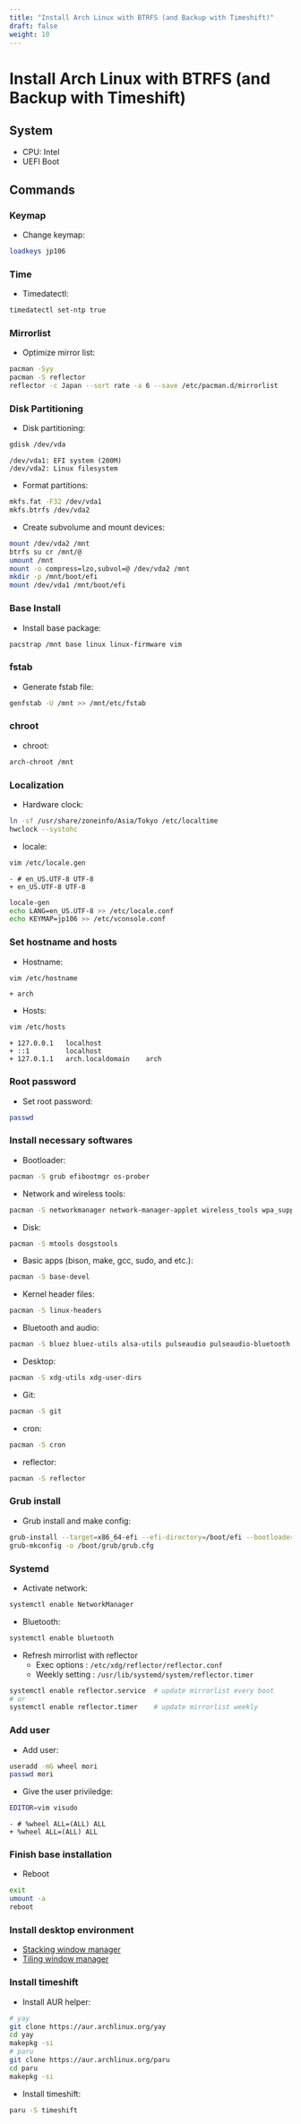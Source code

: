 ```yaml
---
title: "Install Arch Linux with BTRFS (and Backup with Timeshift)"
draft: false
weight: 10
---
```


# Install Arch Linux with BTRFS (and Backup with Timeshift)

## System

- CPU: Intel
- UEFI Boot

## Commands

### Keymap

- Change keymap:

```sh
loadkeys jp106
```

### Time

- Timedatectl:

```sh
timedatectl set-ntp true
```

### Mirrorlist

- Optimize mirror list:

```sh
pacman -Syy
pacman -S reflector
reflector -c Japan --sort rate -a 6 --save /etc/pacman.d/mirrorlist
```

### Disk Partitioning

- Disk partitioning:

```sh
gdisk /dev/vda
```

```text
/dev/vda1: EFI system (200M)
/dev/vda2: Linux filesystem
```

- Format partitions:

```sh
mkfs.fat -F32 /dev/vda1
mkfs.btrfs /dev/vda2
```

- Create subvolume and mount devices:

```sh
mount /dev/vda2 /mnt
btrfs su cr /mnt/@
umount /mnt
mount -o compress=lzo,subvol=@ /dev/vda2 /mnt
mkdir -p /mnt/boot/efi
mount /dev/vda1 /mnt/boot/efi
```

### Base Install

- Install base package:

```sh
pacstrap /mnt base linux linux-firmware vim
```

### fstab

- Generate fstab file:

```sh
genfstab -U /mnt >> /mnt/etc/fstab
```

### chroot

- chroot:

```sh
arch-chroot /mnt
```

### Localization

- Hardware clock:

```sh
ln -sf /usr/share/zoneinfo/Asia/Tokyo /etc/localtime
hwclock --systohc
```

- locale:

```sh
vim /etc/locale.gen
```

```udiff
- # en_US.UTF-8 UTF-8
+ en_US.UTF-8 UTF-8
```

```sh
locale-gen
echo LANG=en_US.UTF-8 >> /etc/locale.conf
echo KEYMAP=jp106 >> /etc/vconsole.conf
```

### Set hostname and hosts

- Hostname:

```sh
vim /etc/hostname
```

```udiff
+ arch
```

- Hosts:

```sh
vim /etc/hosts
```

```udiff
+ 127.0.0.1   localhost
+ ::1         localhost
+ 127.0.1.1   arch.localdomain    arch
```

### Root password

- Set root password:

```sh
passwd
```

### Install necessary softwares

- Bootloader:

```sh
pacman -S grub efibootmgr os-prober
```

- Network and wireless tools:

```sh
pacman -S networkmanager network-manager-applet wireless_tools wpa_supplicant dialog
```

- Disk:

```sh
pacman -S mtools dosgstools
```

- Basic apps (bison, make, gcc, sudo, and etc.):

```sh
pacman -S base-devel
```

- Kernel header files:

```sh
pacman -S linux-headers
```

- Bluetooth and audio:

```sh
pacman -S bluez bluez-utils alsa-utils pulseaudio pulseaudio-bluetooth
```

- Desktop:

```sh
pacman -S xdg-utils xdg-user-dirs
```

- Git:

```sh
pacman -S git
```

- cron:

```sh
pacman -S cron
```

- reflector:

```sh
pacman -S reflector
```

### Grub install

- Grub install and make config:

```sh
grub-install --target=x86_64-efi --efi-directory=/boot/efi --bootloader-id=GRUB
grub-mkconfig -o /boot/grub/grub.cfg
```

### Systemd

- Activate network:

```sh
systemctl enable NetworkManager
```

- Bluetooth:

```sh
systemctl enable bluetooth
```

- Refresh mirrorlist with reflector
  - Exec options    : `/etc/xdg/reflector/reflector.conf`
  - Weekly setting  : `/usr/lib/systemd/system/reflector.timer`

```sh
systemctl enable reflector.service  # update mirrorlist every boot
# or
systemctl enable reflector.timer    # update mirrorlist weekly
```

### Add user

- Add user:

```sh
useradd -mG wheel mori
passwd mori
```

- Give the user priviledge:

```sh
EDITOR=vim visudo
```

```udiff
- # %wheel ALL=(ALL) ALL
+ %wheel ALL=(ALL) ALL
```

### Finish base installation

- Reboot

```sh
exit
umount -a
reboot
```

### Install desktop environment

- [Stacking window manager](arch-desktop)
- [Tiling window manager](arch-bspwm)

### Install timeshift

- Install AUR helper:

```sh
# yay
git clone https://aur.archlinux.org/yay
cd yay
makepkg -si
# paru
git clone https://aur.archlinux.org/paru
cd paru
makepkg -si
```

- Install timeshift:

```sh
paru -S timeshift
```
